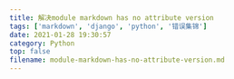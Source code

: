 ```yaml
---
title: 解决module markdown has no attribute version
tags: ['markdown', 'django', 'python', '错误集锦']
date: 2021-01-28 19:30:57
category: Python
top: false
filename: module-markdown-has-no-attribute-version.md
---
```

